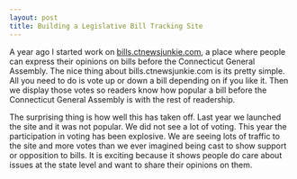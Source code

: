 ```yaml
---
layout: post
title: Building a Legislative Bill Tracking Site
---
```

A year ago I started work on [bills.ctnewsjunkie.com](https://bills.ctnewsjunkie.com/), a place where people can express their opinions on bills before the Connecticut General Assembly. The nice thing about bills.ctnewsjunkie.com is its pretty simple. All you need to do is vote up or down a bill depending on if you like it. Then we display those votes so readers know how popular a bill before the Connecticut General Assembly is with the rest of readership.

The surprising thing is how well this has taken off. Last year we launched the site and it was not popular. We did not see a lot of voting. This year the participation in voting has been explosive. We are seeing lots of traffic to the site and more votes than we ever imagined being cast to show support or opposition to bills. It is exciting because it shows people do care about issues at the state level and want to share their opinions on them.
